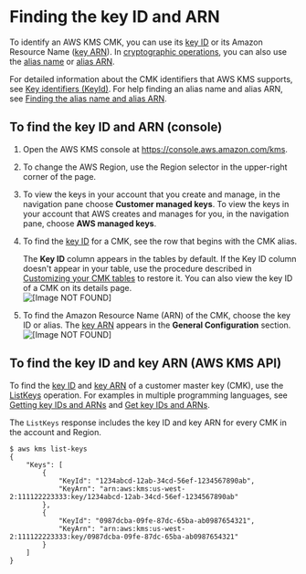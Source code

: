 # Finding the key ID and ARN<a name="find-cmk-id-arn"></a>

To identify an AWS KMS CMK, you can use its [key ID](concepts.md#key-id-key-id) or its Amazon Resource Name \([key ARN](concepts.md#key-id-key-ARN)\)\. In [cryptographic operations](concepts.md#cryptographic-operations), you can also use the [alias name](concepts.md#key-id-alias-name) or [alias ARN](concepts.md#key-id-alias-ARN)\.

For detailed information about the CMK identifiers that AWS KMS supports, see [Key identifiers \(KeyId\)](concepts.md#key-id)\. For help finding an alias name and alias ARN, see [Finding the alias name and alias ARN](find-cmk-alias.md)\.

## To find the key ID and ARN \(console\)<a name="find-cmk-arn"></a>

1. Open the AWS KMS console at [https://console\.aws\.amazon\.com/kms](https://console.aws.amazon.com/kms)\.

1. To change the AWS Region, use the Region selector in the upper\-right corner of the page\.

1. To view the keys in your account that you create and manage, in the navigation pane choose **Customer managed keys**\. To view the keys in your account that AWS creates and manages for you, in the navigation pane, choose **AWS managed keys**\.

1. To find the [key ID](concepts.md#key-id-key-id) for a CMK, see the row that begins with the CMK alias\. 

   The **Key ID** column appears in the tables by default\. If the Key ID column doesn't appear in your table, use the procedure described in [Customizing your CMK tables](viewing-keys-console.md#viewing-console-customize) to restore it\. You can also view the key ID of a CMK on its details page\.  
![\[Image NOT FOUND\]](http://docs.aws.amazon.com/kms/latest/developerguide/images/find-key-id-new.png)

1. To find the Amazon Resource Name \(ARN\) of the CMK, choose the key ID or alias\. The [key ARN](concepts.md#key-id-key-ARN) appears in the **General Configuration** section\.   
![\[Image NOT FOUND\]](http://docs.aws.amazon.com/kms/latest/developerguide/images/find-key-arn-new-new.png)

## To find the key ID and key ARN \(AWS KMS API\)<a name="find-cmk-arn-api"></a>

To find the [key ID](concepts.md#key-id-key-id) and [key ARN](concepts.md#key-id-key-ARN) of a customer master key \(CMK\), use the [ListKeys](https://docs.aws.amazon.com/kms/latest/APIReference/API_ListKeys.html) operation\. For examples in multiple programming languages, see [Getting key IDs and ARNs](programming-keys.md#listing-keys) and [Get key IDs and ARNs](viewing-keys-cli.md#viewing-keys-list-keys)\.

The `ListKeys` response includes the key ID and key ARN for every CMK in the account and Region\.

```
$ aws kms list-keys
{
    "Keys": [
        {
            "KeyId": "1234abcd-12ab-34cd-56ef-1234567890ab",
            "KeyArn": "arn:aws:kms:us-west-2:111122223333:key/1234abcd-12ab-34cd-56ef-1234567890ab"
        },
        {
            "KeyId": "0987dcba-09fe-87dc-65ba-ab0987654321",
            "KeyArn": "arn:aws:kms:us-west-2:111122223333:key/0987dcba-09fe-87dc-65ba-ab0987654321"
        }
    ]
}
```